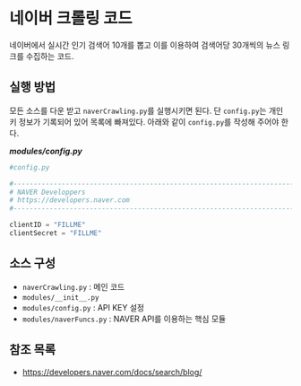 # 네이버 크롤링 코드

네이버에서 실시간 인기 검색어 10개를 뽑고 이를 이용하여 검색어당 30개씩의 뉴스 링크를 수집하는 코드.

## 실행 방법

모든 소스를 다운 받고 `naverCrawling.py`를 실행시키면 된다. 단 `config.py`는 개인 키 정보가 기록되어 있어 목록에 빠져있다. 아래와 같이 `config.py`를 작성해 주어야 한다.

***modules/config.py***

```python
#config.py

#--------------------------------------------------------------------------------
# NAVER Developpers
# https://developers.naver.com
#--------------------------------------------------------------------------------

clientID = "FILLME"
clientSecret = "FILLME"
```

## 소스 구성

- `naverCrawling.py` : 메인 코드
- `modules/__init__.py`
- ```modules/config.py``` : API KEY 설정
- `modules/naverFuncs.py` : NAVER API를 이용하는 핵심 모듈

## 참조 목록

- https://developers.naver.com/docs/search/blog/

